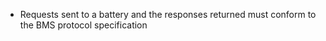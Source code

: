 - Requests sent to a battery and the responses returned must conform to the BMS protocol specification
